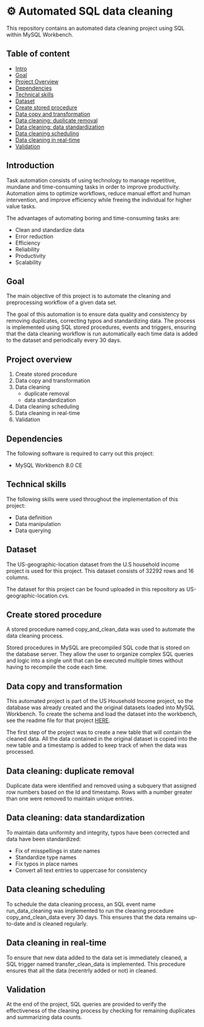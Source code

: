 # ⚙️ Automated SQL data cleaning

This repository contains an automated data cleaning project using SQL within MySQL Workbench. 

## Table of content
 - [Intro](https://github.com/herrerovir/SQL-automated-data-cleaning/blob/main/README.md#Introduction)
 - [Goal](https://github.com/herrerovir/SQL-automated-data-cleaning/blob/main/README.md#Goal)
 - [Project Overview](https://github.com/herrerovir/SQL-automated-data-cleaning/blob/main/README.md#Project-Overview)
 - [Dependencies](https://github.com/herrerovir/SQL-automated-data-cleaning/blob/main/README.md#Dependencies)
 - [Technical skills](https://github.com/herrerovir/SQL-automated-data-cleaning/blob/main/README.md#Technical-skills)
 - [Dataset](https://github.com/herrerovir/SQL-automated-data-cleaning/blob/main/README.md#Data-set)
 - [Create stored procedure](https://github.com/herrerovir/SQL-automated-data-cleaning/blob/main/README.md#Create-stored-procedure)
 - [Data copy and transformation](https://github.com/herrerovir/SQL-automated-data-cleaning/blob/main/README.md#Data-cleaning-duplicates-removal)
 - [Data cleaning: duplicate removal](https://github.com/herrerovir/SQL-automated-data-cleaning/blob/main/README.md#Data-copy-and-transformation)
 - [Data cleaning: data standardization](https://github.com/herrerovir/SQL-automated-data-cleaning/blob/main/README.md#Data-cleaning-data-standardization)
 - [Data cleaning scheduling](https://github.com/herrerovir/SQL-automated-data-cleaning/blob/main/README.md#Data-cleaning-scheduling)
 - [Data cleaning in real-time](https://github.com/herrerovir/SQL-automated-data-cleaning/blob/main/README.md#Data-cleaning-in-real-time)
 - [Validation](https://github.com/herrerovir/SQL-automated-data-cleaning/blob/main/README.md#Validation)

## Introduction
Task automation consists of using technology to manage repetitive, mundane and time-consuming tasks in order to improve productivity. Automation aims to optimize workflows, reduce manual effort and human intervention, and improve efficiency while freeing the individual for higher value tasks. 

The advantages of automating boring and time-consuming tasks are:
- Clean and standardize data
- Error reduction
- Efficiency
- Reliability
- Productivity
- Scalability

## Goal
The main objective of this project is to automate the cleaning and preprocessing workflow of a given data set. 

The goal of this automation is to ensure data quality and consistency by removing duplicates, correcting typos and standardizing data. The process is implemented using SQL stored procedures, events and triggers, ensuring that the data cleaning workflow is run automatically each time data is added to the dataset and periodically every 30 days.

## Project overview
1. Create stored procedure
2. Data copy and transformation
3. Data cleaning
    - duplicate removal
    - data standardization
4. Data cleaning scheduling
5. Data cleaning in real-time
6. Validation 

## Dependencies
The following software is required to carry out this project:

* MySQL Workbench 8.0 CE

## Technical skills
The following skills were used throughout the implementation of this project:

* Data definition
* Data manipulation
* Data querying

## Dataset
The US-geographic-location dataset from the U.S household income project is used for this project. This dataset consists of 32292 rows and 16 columns.

The dataset for this project can be found uploaded in this repository as US-geographic-location.cvs.

## Create stored procedure
A stored procedure named copy_and_clean_data was used to automate the data cleaning process. 

Stored procedures in MySQL are precompiled SQL code that is stored on the database server. They allow the user to organize complex SQL queries and logic into a single unit that can be executed multiple times without having to recompile the code each time.

## Data copy and transformation
This automated project is part of the US Household Income project, so the database was already created and the original datasets loaded into MySQL Workbench. To create the schema and load the dataset into the workbench, see the readme file for that project [HERE](https://github.com/herrerovir/SQL-US-household-income).

The first step of the project was to create a new table that will contain the cleaned data. All the data contained in the original dataset is copied into the new table and a timestamp is added to keep track of when the data was processed.

## Data cleaning: duplicate removal
Duplicate data were identified and removed using a subquery that assigned row numbers based on the Id and timestamp. Rows with a number greater than one were removed to maintain unique entries.

## Data cleaning: data standardization
To maintain data uniformity and integrity, typos have been corrected and data have been standardized:
- Fix of misspellings in state names
- Standardize type names
- Fix typos in place names
- Convert all text entries to uppercase for consistency

## Data cleaning scheduling
To schedule the data cleaning process, an SQL event name run_data_cleaning was implemented to run the cleaning procedure copy_and_clean_data every 30 days. This ensures that the data remains up-to-date and is cleaned regularly.

## Data cleaning in real-time
To ensure that new data added to the data set is immediately cleaned, a SQL trigger named transfer_clean_data is implemented. This procedure ensures that all the data (recentrly added or not) in cleaned. 

## Validation
At the end of the project, SQL queries are provided to verify the effectiveness of the cleaning process by checking for remaining duplicates 
and summarizing data counts.
